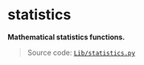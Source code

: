 # statistics

**Mathematical statistics functions.**

> Source code: [`Lib/statistics.py`](https://github.com/python/cpython/tree/3.13/Lib/statistics.py)